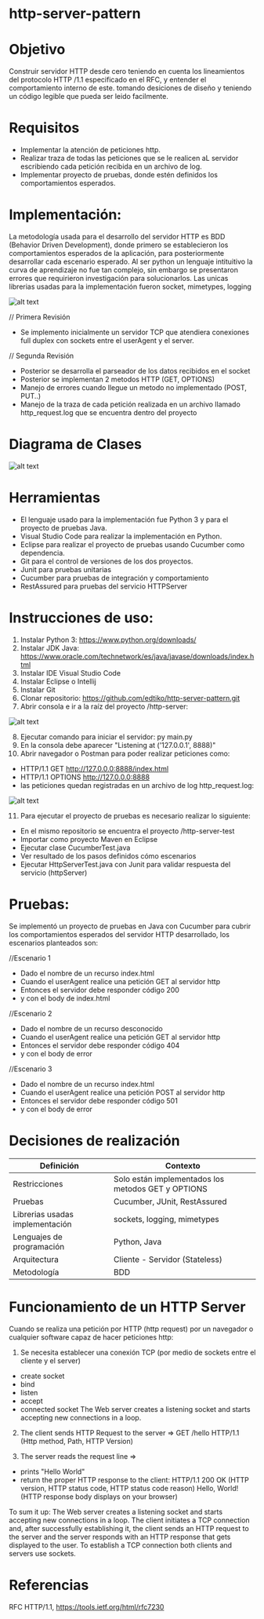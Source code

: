 # http-server-pattern


# Objetivo
Construir servidor HTTP desde cero teniendo en cuenta los lineamientos del protocolo HTTP /1.1 especificado en el RFC, y entender el comportamiento interno de este. tomando desiciones de diseño y teniendo un código legible que pueda ser leido facilmente.

# Requisitos
* Implementar la atención de peticiones http. 
* Realizar traza de todas las peticiones que se le realicen aL servidor escribiendo cada petición recibida en un archivo de log.
* Implementar proyecto de pruebas, donde estén definidos los comportamientos esperados.

# Implementación:
La metodología usada para el desarrollo del servidor HTTP es BDD (Behavior Driven Development), donde primero se establecieron los comportamientos esperados de la aplicación, para posteriormente desarrollar cada escenario esperado.
Al ser python un lenguaje intituitivo la curva de aprendizaje no fue tan complejo, sin embargo se presentaron errores que requirieron investigación para solucionarlos.
Las unicas librerias usadas para la implementación fueron socket, mimetypes, logging

![alt text](https://qanalysisblog.files.wordpress.com/2018/06/bdd_pic1.png?w=775)

// Primera Revisión
* Se implemento inicialmente un servidor TCP que atendiera conexiones full duplex con sockets entre el userAgent y el server.

// Segunda Revisión
* Posterior se desarrolla el parseador de los datos recibidos en el socket
* Posterior se implementan 2 metodos HTTP (GET, OPTIONS)
* Manejo de errores cuando llegue un metodo no implementado (POST, PUT..)
* Manejo de la traza de cada petición realizada en un archivo llamado http_request.log que se encuentra dentro del proyecto


# Diagrama de Clases

![alt text](https://github.com/edtiko/http-server-pattern/blob/master/class_diagram.png)


# Herramientas
* El lenguaje usado para la implementación fue Python 3 y para el proyecto de pruebas Java.
* Visual Studio Code para realizar la implementación en Python.
* Eclipse para realizar el proyecto de pruebas usando Cucumber como dependencia.
* Git para el control de versiones de los dos proyectos.
* Junit para pruebas unitarias
* Cucumber para pruebas de integración y comportamiento
* RestAssured para pruebas del servicio HTTPServer

# Instrucciones de uso:

1. Instalar Python 3: https://www.python.org/downloads/
2. Instalar JDK Java: https://www.oracle.com/technetwork/es/java/javase/downloads/index.html
3. Instalar IDE Visual Studio Code
4. Instalar Eclipse o Intellij
5. Instalar Git
6. Clonar repositorio: https://github.com/edtiko/http-server-pattern.git
7. Abrir consola e ir a la raíz del proyecto /http-server:

 ![alt text](https://github.com/edtiko/http-server-pattern/blob/master/capture-project.PNG)
 
8. Ejecutar comando para iniciar el servidor: py main.py
9. En la consola debe aparecer "Listening at ('127.0.0.1', 8888)"
10. Abrir navegador o Postman para poder realizar peticiones como:
 - HTTP/1.1 GET http://127.0.0.0:8888/index.html
 - HTTP/1.1 OPTIONS http://127.0.0.0:8888
 - las peticiones quedan registradas en un archivo de log http_request.log:
 
 ![alt text](https://github.com/edtiko/http-server-pattern/blob/master/capture_log.PNG)
 
11. Para ejecutar el proyecto de pruebas es necesario realizar lo siguiente:
 - En el mismo repositorio se encuentra el proyecto /http-server-test
 - Importar como proyecto Maven en Eclipse
 - Ejecutar clase CucumberTest.java
 - Ver resultado de los pasos definidos cómo escenarios 
 - Ejecutar HttpServerTest.java con Junit para validar respuesta del servicio (httpServer)

# Pruebas:
Se implementó un proyecto de pruebas en Java con Cucumber para cubrir los comportamientos esperados del servidor HTTP desarrollado, los escenarios planteados son:
  
//Escenario 1
* Dado el nombre de un recurso index.html 
* Cuando el userAgent realice una petición GET al servidor http 
* Entonces el servidor debe responder código 200
* y con el body de index.html

//Escenario 2
* Dado el nombre de un recurso desconocido 
* Cuando el userAgent realice una petición GET al servidor http 
* Entonces el servidor debe responder código 404
* y con el body de error

//Escenario 3
* Dado el nombre de un recurso index.html 
* Cuando el userAgent realice una petición POST al servidor http 
* Entonces el servidor debe responder código 501
* y con el body de error

# Decisiones de realización

| Definición | Contexto |
| ------ | ------ |
| Restricciones | Solo están implementados los metodos GET y OPTIONS |
| Pruebas | Cucumber, JUnit, RestAssured |
| Librerias usadas implementación | sockets, logging, mimetypes |
| Lenguajes de programación     | Python, Java  |
| Arquitectura  | Cliente - Servidor (Stateless) |
| Metodología   | BDD |

# Funcionamiento de un HTTP Server
Cuando se realiza una petición por HTTP (http request) por un navegador o cualquier software capaz de hacer peticiones http:
1. Se necesita establecer una conexión TCP (por medio de sockets entre el cliente y el server)
  - create socket
  - bind
  - listen
  - accept
  - connected socket
  The Web server creates a listening socket and starts accepting new connections in a loop. 
 
 2. The client sends HTTP Request to the server =>
  GET    /hello   HTTP/1.1
  (Http method,   Path,  HTTP Version)
 
 3. The server reads the request line =>
   - prints "Hello World"
   - return the proper HTTP response to the client:
     HTTP/1.1  200   OK (HTTP version, HTTP status code, HTTP status code reason) 
	 Hello, World!  (HTTP response body displays on your browser)

To sum it up: The Web server creates a listening socket and starts accepting new connections in a loop. 
The client initiates a TCP connection and, after successfully establishing it, 
the client sends an HTTP request to the server and the server responds with an HTTP response that gets displayed to the user.
To establish a TCP connection both clients and servers use sockets.

# Referencias
RFC HTTP/1.1,  https://tools.ietf.org/html/rfc7230

